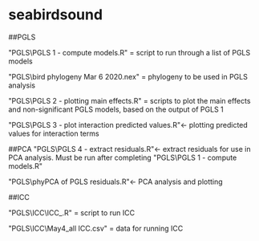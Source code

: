# seabirdsound


##PGLS

"PGLS\PGLS 1 - compute models.R" = script to run through a list of PGLS models 

"PGLS\bird phylogeny Mar 6 2020.nex" = phylogeny to be used in PGLS analysis

"PGLS\PGLS 2 - plotting main effects.R" =  scripts to plot the main effects and non-significant PGLS models, based on the output of  PGLS 1

"PGLS\PGLS 3 -  plot interaction predicted values.R"<- plotting predicted values for interaction terms

##PCA
"PGLS\PGLS 4 - extract residuals.R"<- extract residuals for use in PCA analysis. Must be run after completing "PGLS\PGLS 1 - compute models.R"

"PGLS\phyPCA of PGLS residuals.R"<- PCA analysis and plotting

##ICC

"PGLS\ICC\ICC_.R" = script to run ICC

"PGLS\ICC\May4_all ICC.csv" = data for running ICC
